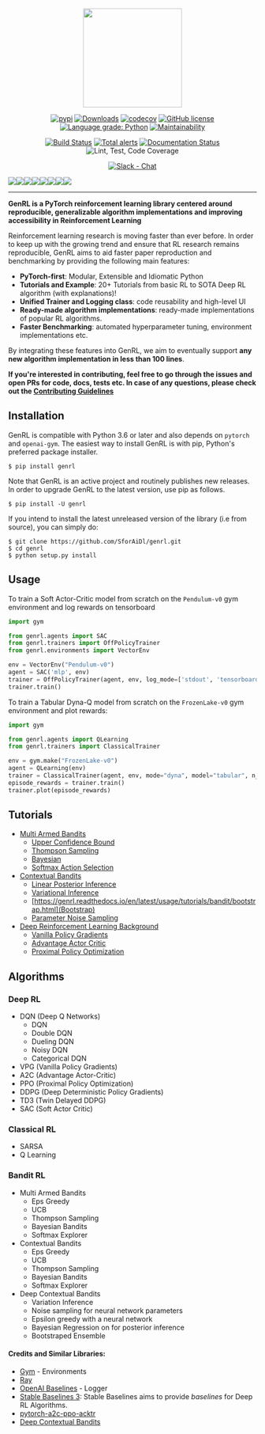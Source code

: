 <p align="center">
    <br>
    <img src="https://github.com/SforAiDl/genrl/blob/master/docs/source/assets/images/genrl.png" width="200"/>
    <br>
</p>
<div align='center'>

[![pypi](https://img.shields.io/badge/pypi%20package-v0.0.2-blue)](https://pypi.org/project/genrl/)
[![Downloads](https://pepy.tech/badge/genrl)](https://pepy.tech/project/genrl)
[![codecov](https://codecov.io/gh/SforAiDl/genrl/branch/master/graph/badge.svg)](https://codecov.io/gh/SforAiDl/genrl)
[![GitHub license](https://img.shields.io/github/license/SforAiDl/genrl)](https://github.com/SforAiDl/genrl/blob/master/LICENSE)
[![Language grade: Python](https://img.shields.io/lgtm/grade/python/g/SforAiDl/genrl.svg?logo=lgtm&logoWidth=18)](https://lgtm.com/projects/g/SforAiDl/genrl/context:python)
[![Maintainability](https://api.codeclimate.com/v1/badges/c3f6e7d31c078528e0e1/maintainability)](https://codeclimate.com/github/SforAiDl/genrl/maintainability)

[![Build Status](https://travis-ci.com/SforAiDl/genrl.svg?branch=master)](https://travis-ci.com/SforAiDl/genrl)
[![Total alerts](https://img.shields.io/lgtm/alerts/g/SforAiDl/genrl.svg?logo=lgtm&logoWidth=18)](https://lgtm.com/projects/g/SforAiDl/genrl/alerts/)
[![Documentation Status](https://readthedocs.org/projects/genrl/badge/?version=latest)](https://genrl.readthedocs.io/en/latest/?badge=latest)
![Lint, Test, Code Coverage](https://github.com/SforAiDl/genrl/workflows/Lint,%20Test,%20Code%20Coverage/badge.svg)

[![Slack - Chat](https://img.shields.io/badge/Slack-Chat-blueviolet)](https://join.slack.com/t/genrlworkspace/shared_invite/zt-gwlgnymd-Pw3TYC~0XDLy6VQDml22zg)

</div>

[![](https://sourcerer.io/fame/Sharad24/Sharad24/genrl/images/0)](https://sourcerer.io/fame/Sharad24/Sharad24/genrl/links/0)[![](https://sourcerer.io/fame/Sharad24/Sharad24/genrl/images/1)](https://sourcerer.io/fame/Sharad24/Sharad24/genrl/links/1)[![](https://sourcerer.io/fame/Sharad24/Sharad24/genrl/images/2)](https://sourcerer.io/fame/Sharad24/Sharad24/genrl/links/2)[![](https://sourcerer.io/fame/Sharad24/Sharad24/genrl/images/3)](https://sourcerer.io/fame/Sharad24/Sharad24/genrl/links/3)[![](https://sourcerer.io/fame/Sharad24/Sharad24/genrl/images/4)](https://sourcerer.io/fame/Sharad24/Sharad24/genrl/links/4)[![](https://sourcerer.io/fame/Sharad24/Sharad24/genrl/images/5)](https://sourcerer.io/fame/Sharad24/Sharad24/genrl/links/5)[![](https://sourcerer.io/fame/Sharad24/Sharad24/genrl/images/6)](https://sourcerer.io/fame/Sharad24/Sharad24/genrl/links/6)[![](https://sourcerer.io/fame/Sharad24/Sharad24/genrl/images/7)](https://sourcerer.io/fame/Sharad24/Sharad24/genrl/links/7)

---

**GenRL is a PyTorch reinforcement learning library centered around reproducible, generalizable algorithm implementations and improving accessibility in Reinforcement Learning** 

Reinforcement learning research is moving faster than ever before. In order to keep up with the growing trend and ensure that RL research remains reproducible, GenRL aims to aid faster paper reproduction and benchmarking by providing the following main features:

- **PyTorch-first**: Modular, Extensible and Idiomatic Python
- **Tutorials and Example**: 20+ Tutorials from basic RL to SOTA Deep RL algorithm (with explanations)!
- **Unified Trainer and Logging class**: code reusability and high-level UI
- **Ready-made algorithm implementations**: ready-made implementations of popular RL algorithms.
- **Faster Benchmarking**: automated hyperparameter tuning, environment implementations etc.

By integrating these features into GenRL, we aim to eventually support **any new algorithm implementation in less than 100 lines**.

**If you're interested in contributing, feel free to go through the issues and open PRs for code, docs, tests etc. In case of any questions, please check out the [Contributing Guidelines](CONTRIBUTING.md)**


## Installation

GenRL is compatible with Python 3.6 or later and also depends on `pytorch` and `openai-gym`. The easiest way to install GenRL is with pip, Python's preferred package installer.

    $ pip install genrl

Note that GenRL is an active project and routinely publishes new releases. In order to upgrade GenRL to the latest version, use pip as follows.

    $ pip install -U genrl

If you intend to install the latest unreleased version of the library (i.e from source), you can simply do:

    $ git clone https://github.com/SforAiDl/genrl.git
    $ cd genrl
    $ python setup.py install

## Usage
To train a Soft Actor-Critic model from scratch on the `Pendulum-v0` gym environment and log rewards on tensorboard
```python
import gym

from genrl.agents import SAC
from genrl.trainers import OffPolicyTrainer
from genrl.environments import VectorEnv

env = VectorEnv("Pendulum-v0")
agent = SAC('mlp', env)
trainer = OffPolicyTrainer(agent, env, log_mode=['stdout', 'tensorboard'])
trainer.train()
```

To train a Tabular Dyna-Q model from scratch on the `FrozenLake-v0` gym environment and plot rewards:
```python
import gym

from genrl.agents import QLearning
from genrl.trainers import ClassicalTrainer

env = gym.make("FrozenLake-v0")
agent = QLearning(env)
trainer = ClassicalTrainer(agent, env, mode="dyna", model="tabular", n_episodes=10000)
episode_rewards = trainer.train()
trainer.plot(episode_rewards)
```

## Tutorials
- [Multi Armed Bandits](https://genrl.readthedocs.io/en/latest/usage/tutorials/bandit/bandit_overview.html)
    - [Upper Confidence Bound](https://genrl.readthedocs.io/en/latest/usage/tutorials/bandit/ucb.html)
    - [Thompson Sampling](https://genrl.readthedocs.io/en/latest/usage/tutorials/bandit/thompson_sampling.html)
    - [Bayesian](https://genrl.readthedocs.io/en/latest/usage/tutorials/bandit/bayesian.html)
    - [Softmax Action Selection](https://genrl.readthedocs.io/en/latest/usage/tutorials/bandit/gradients.html)
- [Contextual Bandits](https://genrl.readthedocs.io/en/latest/usage/tutorials/bandit/contextual_overview.html)
    - [Linear Posterior Inference](https://genrl.readthedocs.io/en/latest/usage/tutorials/bandit/linpos.html)
    - [Variational Inference](https://genrl.readthedocs.io/en/latest/usage/tutorials/bandit/variational.html)
    - [https://genrl.readthedocs.io/en/latest/usage/tutorials/bandit/bootstrap.html](Bootstrap)
    - [Parameter Noise Sampling](https://genrl.readthedocs.io/en/latest/usage/tutorials/bandit/noise.html)
- [Deep Reinforcement Learning Background](https://genrl.readthedocs.io/en/latest/usage/tutorials/Deep/Background.html)
    - [Vanilla Policy Gradients](https://genrl.readthedocs.io/en/latest/usage/tutorials/Deep/VPG.html)
    - [Advantage Actor Critic](https://genrl.readthedocs.io/en/latest/usage/tutorials/Deep/A2C.html)
    - [Proximal Policy Optimization](https://genrl.readthedocs.io/en/latest/usage/tutorials/Deep/PPO.html)
    
## Algorithms

### Deep RL
 - DQN (Deep Q Networks)
    - DQN
    - Double DQN
    - Dueling DQN
    - Noisy DQN
    - Categorical DQN
 - VPG (Vanilla Policy Gradients)
 - A2C (Advantage Actor-Critic)
 - PPO (Proximal Policy Optimization)
 - DDPG (Deep Deterministic Policy Gradients)
 - TD3 (Twin Delayed DDPG)
 - SAC (Soft Actor Critic)

### Classical RL
 - SARSA
 - Q Learning

### Bandit RL
 - Multi Armed Bandits
    - Eps Greedy
    - UCB
    - Thompson Sampling
    - Bayesian Bandits
    - Softmax Explorer
  - Contextual Bandits
    - Eps Greedy
    - UCB
    - Thompson Sampling
    - Bayesian Bandits
    - Softmax Explorer
 - Deep Contextual Bandits
    - Variation Inference
    - Noise sampling for neural network parameters
    - Epsilon greedy with a neural network
    - Bayesian Regression on for posterior inference
    - Bootstraped Ensemble
    

#### Credits and Similar Libraries:
- [Gym](https://gym.openai.com/) - Environments 
- [Ray](https://github.com/ray-project/ray)
- [OpenAI Baselines](https://github.com/openai/baselines) - Logger
- [Stable Baselines 3](https://github.com/DLR-RM/stable-baselines3): Stable Baselines aims to provide _baselines_ for Deep RL Algorithms. 
- [pytorch-a2c-ppo-acktr](https://github.com/ikostrikov/pytorch-a2c-ppo-acktr-gail)
- [Deep Contextual Bandits](https://github.com/tensorflow/models/tree/archive/research/deep_contextual_bandits)
